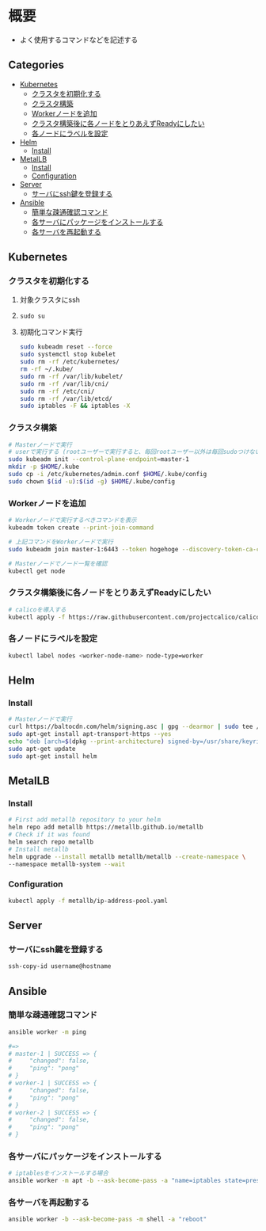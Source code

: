 # 概要<!-- omit in toc -->

- よく使用するコマンドなどを記述する

## Categories<!-- omit in toc -->

- [Kubernetes](#kubernetes)
	- [クラスタを初期化する](#クラスタを初期化する)
	- [クラスタ構築](#クラスタ構築)
	- [Workerノードを追加](#workerノードを追加)
	- [クラスタ構築後に各ノードをとりあえずReadyにしたい](#クラスタ構築後に各ノードをとりあえずreadyにしたい)
	- [各ノードにラベルを設定](#各ノードにラベルを設定)
- [Helm](#helm)
	- [Install](#install)
- [MetalLB](#metallb)
	- [Install](#install-1)
	- [Configuration](#configuration)
- [Server](#server)
	- [サーバにssh鍵を登録する](#サーバにssh鍵を登録する)
- [Ansible](#ansible)
	- [簡単な疎通確認コマンド](#簡単な疎通確認コマンド)
	- [各サーバにパッケージをインストールする](#各サーバにパッケージをインストールする)
	- [各サーバを再起動する](#各サーバを再起動する)

## Kubernetes

### クラスタを初期化する

1. 対象クラスタにssh
2. `sudo su`
3. 初期化コマンド実行

	```bash
	sudo kubeadm reset --force
	sudo systemctl stop kubelet
	sudo rm -rf /etc/kubernetes/
	rm -rf ~/.kube/
	sudo rm -rf /var/lib/kubelet/
	sudo rm -rf /var/lib/cni/
	sudo rm -rf /etc/cni/
	sudo rm -rf /var/lib/etcd/
	sudo iptables -F && iptables -X
	```

### クラスタ構築

```bash
# Masterノードで実行
# userで実行する (rootユーザーで実行すると、毎回rootユーザー以外は毎回sudoつけないと動かない)
sudo kubeadm init --control-plane-endpoint=master-1
mkdir -p $HOME/.kube
sudo cp -i /etc/kubernetes/admin.conf $HOME/.kube/config
sudo chown $(id -u):$(id -g) $HOME/.kube/config
```

### Workerノードを追加

```bash
# Workerノードで実行するべきコマンドを表示
kubeadm token create --print-join-command

# 上記コマンドをWorkerノードで実行
sudo kubeadm join master-1:6443 --token hogehoge --discovery-token-ca-cert-hash sha256:fugafuga

# Masterノードでノード一覧を確認
kubectl get node
```

### クラスタ構築後に各ノードをとりあえずReadyにしたい

```bash
# calicoを導入する
kubectl apply -f https://raw.githubusercontent.com/projectcalico/calico/v3.25.0/manifests/calico.yaml
```

### 各ノードにラベルを設定

```bash
kubectl label nodes <worker-node-name> node-type=worker
```

## Helm

### Install

```bash
# Masterノードで実行
curl https://baltocdn.com/helm/signing.asc | gpg --dearmor | sudo tee /usr/share/keyrings/helm.gpg > /dev/null
sudo apt-get install apt-transport-https --yes
echo "deb [arch=$(dpkg --print-architecture) signed-by=/usr/share/keyrings/helm.gpg] https://baltocdn.com/helm/stable/debian/ all main" | sudo tee /etc/apt/sources.list.d/helm-stable-debian.list
sudo apt-get update
sudo apt-get install helm
```

## MetalLB

### Install

```bash
# First add metallb repository to your helm
helm repo add metallb https://metallb.github.io/metallb
# Check if it was found
helm search repo metallb
# Install metallb
helm upgrade --install metallb metallb/metallb --create-namespace \
--namespace metallb-system --wait
```

### Configuration

```bash
kubectl apply -f metallb/ip-address-pool.yaml
```

## Server

### サーバにssh鍵を登録する

```bash
ssh-copy-id username@hostname
```

## Ansible

### 簡単な疎通確認コマンド

```bash
ansible worker -m ping

#=>
# master-1 | SUCCESS => {
#     "changed": false,
#     "ping": "pong"
# }
# worker-1 | SUCCESS => {
#     "changed": false,
#     "ping": "pong"
# }
# worker-2 | SUCCESS => {
#     "changed": false,
#     "ping": "pong"
# }
```

### 各サーバにパッケージをインストールする

```bash
# iptablesをインストールする場合
ansible worker -m apt -b --ask-become-pass -a "name=iptables state=present"
```

### 各サーバを再起動する

```bash
ansible worker -b --ask-become-pass -m shell -a "reboot"
```

<!-- TODO: longhornのstorageClassのreplicasの数が3なのでhealthyにならない問題に対応中 -->
